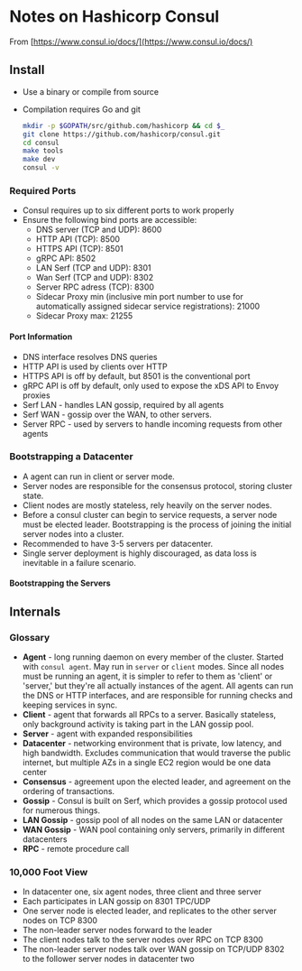 # Notes on Hashicorp Consul

From [https://www.consul.io/docs/](https://www.consul.io/docs/)

## Install

* Use a binary or compile from source
* Compilation requires Go and git

    ```bash
    mkdir -p $GOPATH/src/github.com/hashicorp && cd $_
    git clone https://github.com/hashicorp/consul.git
    cd consul
    make tools
    make dev
    consul -v
    ```

### Required Ports

* Consul requires up to six different ports to work properly
* Ensure the following bind ports are accessible:
    * DNS server (TCP and UDP): 8600
    * HTTP API (TCP): 8500
    * HTTPS API (TCP): 8501
    * gRPC API: 8502
    * LAN Serf (TCP and UDP): 8301
    * Wan Serf (TCP and UDP): 8302
    * Server RPC adress (TCP): 8300
    * Sidecar Proxy min (inclusive min port number to use for automatically assigned sidecar service registrations): 21000
    * Sidecar Proxy max: 21255

#### Port Information

* DNS interface resolves DNS queries
* HTTP API is used by clients over HTTP
* HTTPS API is off by default, but 8501 is the conventional port
* gRPC API is off by default, only used to expose the xDS API to Envoy proxies
* Serf LAN - handles LAN gossip, required by all agents
* Serf WAN - gossip over the WAN, to other servers.
* Server RPC - used by servers to handle incoming requests from other agents

### Bootstrapping a Datacenter

* A agent can run in client or server mode.
* Server nodes are responsible for the consensus protocol, storing cluster state.
* Client nodes are mostly stateless, rely heavily on the server nodes.
* Before a consul cluster can begin to service requests, a server node must be elected leader. Bootstrapping is the process of joining the initial server nodes into a cluster.
* Recommended to have 3-5 servers per datacenter.
* Single server deployment is highly discouraged, as data loss is inevitable in a failure scenario.

#### Bootstrapping the Servers

## Internals

### Glossary

* **Agent** - long running daemon on every member of the cluster. Started with `consul agent`. May run in `server` or `client` modes. Since all nodes must be running an agent, it is simpler to refer to them as 'client' or 'server,' but they're all actually instances of the agent. All agents can run the DNS or HTTP interfaces, and are responsible for running checks and keeping services in sync.
* **Client** - agent that forwards all RPCs to a server. Basically stateless, only background activity is taking part in the LAN gossip pool.
* **Server** - agent with expanded responsibilities
* **Datacenter** - networking environment that is private, low latency, and high bandwidth. Excludes communication that would traverse the public internet, but multiple AZs in a single EC2 region would be one data center
* **Consensus** - agreement upon the elected leader, and agreement on the ordering of transactions.
* **Gossip** - Consul is built on Serf, which provides a gossip protocol used for numerous things.
* **LAN Gossip** - gossip pool of all nodes on the same LAN or datacenter
* **WAN Gossip** - WAN pool containing only servers, primarily in different datacenters
* **RPC** - remote procedure call

### 10,000 Foot View

* In datacenter one, six agent nodes, three client and three server
* Each participates in LAN gossip on 8301 TPC/UDP
* One server node is elected leader, and replicates to the other server nodes on TCP 8300
* The non-leader server nodes forward to the leader
* The client nodes talk to the server nodes over RPC on TCP 8300
* The non-leader server nodes talk over WAN gossip on TCP/UDP 8302 to the follower server nodes in datacenter two

